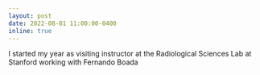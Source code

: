 ```yaml
---
layout: post
date: 2022-08-01 11:00:00-0400
inline: true
---
```


I started my year as visiting instructor at the Radiological Sciences Lab at Stanford working with Fernando Boada
